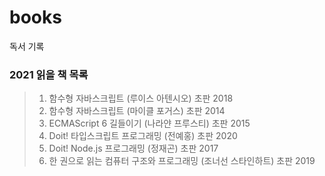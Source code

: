 # books
독서 기록

 ### 2021 읽을 책 목록
  > 1. 함수형 자바스크립트 (루이스 아텐시오) 초판 2018
  > 2. 함수형 자바스크립트 (마이클 포거스) 초판 2014
  > 3. ECMAScript 6 길들이기 (나라얀 프루스티) 초판 2015
  > 4. Doit! 타입스크립트 프로그래밍 (전예홍) 초판 2020
  > 5. Doit! Node.js 프로그래밍 (정재곤) 초판 2017
  > 6. 한 권으로 읽는 컴퓨터 구조와 프로그래밍 (조너선 스타인하트) 초판 2019
